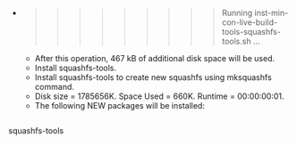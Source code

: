 * >>>>>>>>> Running inst-min-con-live-build-tools-squashfs-tools.sh ...
  * After this operation, 467 kB of additional disk space will be used.
  * Install squashfs-tools.
  * Install squashfs-tools to create new squashfs using mksquashfs command.
  * Disk size = 1785656K. Space Used = 660K. Runtime = 00:00:00:01.
  * The following NEW packages will be installed:
  ```bash
squashfs-tools
  ```
